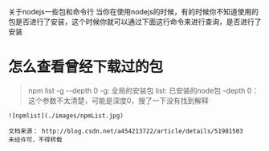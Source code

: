 关于nodejs一些包和命令行当你在使用nodejs的时候，有的时候你不知道使用的包是否进行了安装，这个时候你就可以通过下面这行命令来进行查询，是否进行了安装#   怎么查看曾经下载过的包>   npm list -g --depth 0    -g:         全局的安装包    list:       已安装的node包    -depth 0：  这个参数不太清楚，可能是深度0，搜了一下没有找到解释    ![npmlist](./images/npmList.jpg)    文档来源： http://blog.csdn.net/a454213722/article/details/51981503    未经许可，不得转载